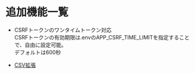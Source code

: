 # 追加機能一覧

- CSRFトークンのワンタイムトークン対応  
CSRFトークンの有効期限は.envのAPP_CSRF_TIME_LIMITを指定することで、自由に設定可能。  
デフォルトは600秒

- [CSV拡張](./modules/csv.md)
